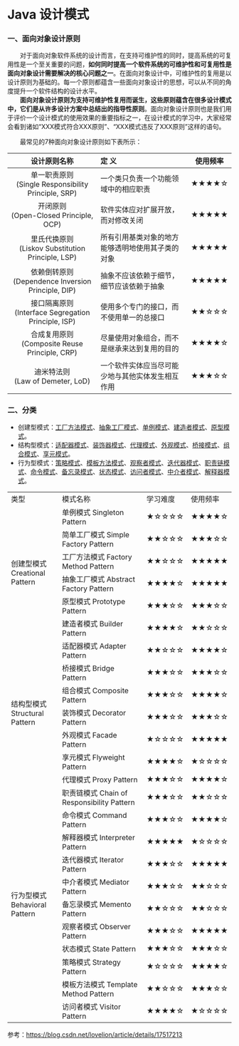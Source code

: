 # Java 设计模式

### 一、面向对象设计原则
&emsp;&emsp;对于面向对象软件系统的设计而言，在支持可维护性的同时，提高系统的可复用性是一个至关重要的问题，**如何同时提高一个软件系统的可维护性和可复用性是面向对象设计需要解决的核心问题之一**。在面向对象设计中，可维护性的复用是以设计原则为基础的。每一个原则都蕴含一些面向对象设计的思想，可以从不同的角度提升一个软件结构的设计水平。  
&emsp;&emsp;**面向对象设计原则为支持可维护性复用而诞生，这些原则蕴含在很多设计模式中，它们是从许多设计方案中总结出的指导性原则**。面向对象设计原则也是我们用于评价一个设计模式的使用效果的重要指标之一，在设计模式的学习中，大家经常会看到诸如“XXX模式符合XXX原则”、“XXX模式违反了XXX原则”这样的语句。

&emsp;&emsp;最常见的7种面向对象设计原则如下表所示：  

| 设计原则名称 | 定  义 | 使用频率 |
|:---:|:---|:---:|
| 单一职责原则</br>(Single Responsibility Principle, SRP) | 一个类只负责一个功能领域中的相应职责 | ★★★★☆ |
| 开闭原则</br>(Open-Closed Principle, OCP) | 软件实体应对扩展开放，而对修改关闭 | ★★★★★ |
| 里氏代换原则</br>(Liskov Substitution Principle, LSP) | 所有引用基类对象的地方能够透明地使用其子类的对象 | ★★★★★ |
| 依赖倒转原则</br>(Dependence  Inversion Principle, DIP) | 抽象不应该依赖于细节，细节应该依赖于抽象 | ★★★★★ |
| 接口隔离原则</br>(Interface Segregation Principle, ISP) | 使用多个专门的接口，而不使用单一的总接口 | ★★☆☆☆ |
| 合成复用原则</br>(Composite Reuse Principle, CRP) | 尽量使用对象组合，而不是继承来达到复用的目的 | ★★★★☆ |
| 迪米特法则</br>(Law of Demeter, LoD) | 一个软件实体应当尽可能少地与其他实体发生相互作用 | ★★★☆☆ |



### 二、分类
- 创建型模式：[工厂方法模式](java/com/yangchd/design/factory/factory/normalfactory)、[抽象工厂模式](java/com/yangchd/design/factory/factory/abstractfactory)、[单例模式](java/com/yangchd/design/singleton)、[建造者模式](java/com/yangchd/design/builder)、[原型模式](java/com/yangchd/design/prototype)。
- 结构型模式：[适配器模式](java/com/yangchd/design/adapter)、[装饰器模式](java/com/yangchd/design/decorator)、[代理模式](java/com/yangchd/design/proxy)、[外观模式](java/com/yangchd/design/facade)、[桥接模式](java/com/yangchd/design/bridge)、[组合模式](java/com/yangchd/design/composite)、[享元模式](java/com/yangchd/design/flyweight)。
- 行为型模式：[策略模式](java/com/yangchd/design/strategy)、[模板方法模式](java/com/yangchd/design/template)、[观察者模式](java/com/yangchd/design/observer)、[迭代器模式](java/com/yangchd/design/iterator)、[职责链模式](java/com/yangchd/design/responsibility)、[命令模式](java/com/yangchd/design/command)、[备忘录模式](java/com/yangchd/design/memento)、[状态模式](java/com/yangchd/design/state)、[访问者模式](java/com/yangchd/design/visitor)、[中介者模式](java/com/yangchd/design/mediator)、[解释器模式](java/com/yangchd/design/interpreter)。


<table>
    <tr>
        <td>类型</td><td>模式名称</td><td>学习难度</td><td>使用频率</td>
    </tr>
    <tr>
        <td rowspan="6">创建型模式<br/>Creational Pattern</td><td>单例模式 Singleton Pattern</td><td>★☆☆☆☆</td><td>★★★★☆</td>
    </tr>
    <tr>
        <td>简单工厂模式 Simple Factory Pattern</td><td>★★☆☆☆</td><td>★★★☆☆</td>
    </tr>
    <tr>
        <td>工厂方法模式 Factory Method Pattern</td><td>★★☆☆☆</td><td>★★★★★</td>
    </tr>
    <tr>
        <td>抽象工厂模式 Abstract  Factory Pattern</td><td>★★★★☆</td><td>★★★★★</td>
    </tr>
    <tr>
        <td>原型模式 Prototype Pattern</td><td>★★★☆☆</td><td>★★★☆☆</td>
    </tr>
    <tr>
        <td>建造者模式 Builder Pattern</td><td>★★★★☆</td><td>★★☆☆☆</td>
    </tr>
    <tr>
        <td rowspan="7">结构型模式<br/>Structural Pattern</td><td>适配器模式 Adapter Pattern</td><td>★★☆☆☆</td><td>★★★★☆</td>
    </tr>
    <tr>
        <td>桥接模式 Bridge  Pattern</td><td>★★★☆☆</td><td>★★★☆☆</td>
    </tr>
    <tr>
        <td>组合模式 Composite  Pattern</td><td>★★★☆☆</td><td>★★★★☆</td>
    </tr>
    <tr>
        <td>装饰模式 Decorator  Pattern</td><td>★★★☆☆</td><td>★★★☆☆</td>
    </tr>
    <tr>
        <td>外观模式 Facade  Pattern</td><td>★☆☆☆☆</td><td>★★★★★</td>
    </tr>
    <tr>
        <td>享元模式 Flyweight  Pattern</td><td>★★★★☆</td><td>★☆☆☆☆</td>
    </tr>
    <tr>
        <td>代理模式 Proxy  Pattern</td><td>★★★☆☆</td><td>★★★★☆</td>
    </tr>
    <tr>
        <td rowspan="11">行为型模式<br/>Behavioral Pattern</td><td>职责链模式 Chain  of Responsibility Pattern</td><td>★★★☆☆</td><td>★★☆☆☆</td>
    </tr>
    <tr>
        <td>命令模式 Command  Pattern</td><td>★★★☆☆</td><td>★★★★☆</td>
    </tr>
    <tr>
        <td>解释器模式 Interpreter  Pattern</td><td>★★★★★</td><td>★☆☆☆☆</td>
    </tr>
    <tr>
        <td>迭代器模式 Iterator  Pattern</td><td>★★★☆☆</td><td>★★★★★</td>
    </tr>
    <tr>
        <td>中介者模式 Mediator  Pattern</td><td>★★★☆☆</td><td>★★☆☆☆</td>
    </tr>
    <tr>
        <td>备忘录模式 Memento  Pattern</td><td>★★☆☆☆</td><td>★★☆☆☆</td>
    </tr>
    <tr>
        <td>观察者模式 Observer  Pattern</td><td>★★★☆☆</td><td>★★★★★</td>
    </tr>
    <tr>
        <td>状态模式 State  Pattern</td><td>★★★☆☆</td><td>★★★☆☆</td>
    </tr>
    <tr>
        <td>策略模式 Strategy  Pattern</td><td>★☆☆☆☆</td><td>★★★★☆</td>
    </tr>
    <tr>
        <td>模板方法模式 Template  Method Pattern</td><td>★★☆☆☆</td><td>★★★☆☆</td>
    </tr>
    <tr>
        <td>访问者模式 Visitor  Pattern</td><td>★★★★☆</td><td>★☆☆☆☆</td>
    </tr>
</table>

参考：https://blog.csdn.net/lovelion/article/details/17517213